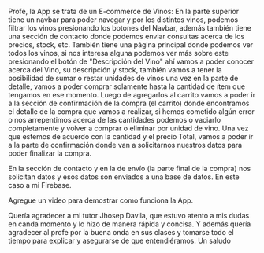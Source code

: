 Profe, la App se trata de un E-commerce de Vinos:
En la parte superior tiene un navbar para poder navegar y por los distintos vinos, podemos filtrar los vinos presionando los botones del Navbar, además también tiene una sección de contacto donde podemos enviar consultas acerca de los precios, stock, etc.
También tiene una página principal donde podemos ver todos los vinos, si nos interesa alguna podemos ver más sobre este presionando el botón de "Descripción del Vino" ahí vamos a poder conocer acerca del Vino, su descripción y stock, también vamos a tener la posibilidad de sumar o restar unidades de vinos una vez en la parte de detalle, vamos a poder comprar solamente hasta la cantidad de ítem que tengamos en ese momento.
Luego de agregarlos al carrito vamos a poder ir a la sección de confirmación de la compra (el carrito) donde encontramos el detalle de la compra que vamos a realizar, si hemos cometido algún error o nos arrepentimos acerca de las cantidades podemos o vaciarlo completamente y volver a comprar o eliminar por unidad de vino. Una vez que estemos de acuerdo con la cantidad y el precio Total, vamos a poder ir a la parte de confirmación donde van a solicitarnos nuestros datos para poder finalizar la compra.

En la sección de contacto y en la de envío (la parte final de la compra) nos solicitan datos y esos datos son enviados a una base de datos. En este caso a mi Firebase.

Agregue un video para demostrar como funciona la App. 

Quería agradecer a mi tutor Jhosep Davila, que estuvo atento a mis dudas en canda momento y lo hizo de manera rápida y concisa. 
Y además quería agradecer al profe por la buena onda en sus clases y tomarse todo el tiempo para explicar y asegurarse de que entendiéramos. 
Un saludo 